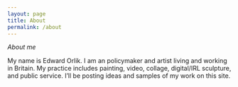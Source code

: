 ```yaml
---
layout: page
title: About
permalink: /about
---
```


*About me*

My name is Edward Orlik. I am an policymaker and artist living and working in Britain. My practice includes painting, video, collage, digital/IRL sculpture, and public service.
I’ll be posting ideas and samples of my work on this site.
